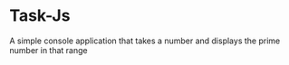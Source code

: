 # Task-Js

A simple console application that takes a number and displays the prime number in that range
